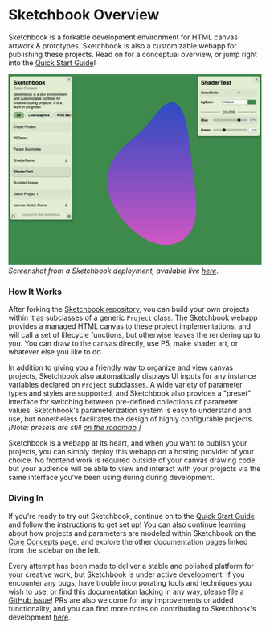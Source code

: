 # Sketchbook Overview

Sketchbook is a forkable development environment for HTML canvas artwork & prototypes. Sketchbook is also a customizable webapp for publishing these projects. Read on for a conceptual overview, or jump right into the [Quick Start Guide](quick-start.md)!

![Sketchbook](media/full-layout.png)
_Screenshot from a Sketchbook deployment, available live [here](todo)_.

### How It Works

After forking the [Sketchbook repository](https://github.com/flatpickles), you can build your own projects within it as subclasses of a generic `Project` class. The Sketchbook webapp provides a managed HTML canvas to these project implementations, and will call a set of lifecycle functions, but otherwise leaves the rendering up to you. You can draw to the canvas directly, use P5, make shader art, or whatever else you like to do.

In addition to giving you a friendly way to organize and view canvas projects, Sketchbook also automatically displays UI inputs for any instance variables declared on `Project` subclasses. A wide variety of parameter types and styles are supported, and Sketchbook also provides a "preset" interface for switching between pre-defined collections of parameter values. Sketchbook's parameterization system is easy to understand and use, but nonetheless facilitates the design of highly configurable projects. _[Note: presets are still [on the roadmap](https://github.com/flatpickles/sketchbook/issues/21).]_

Sketchbook is a webapp at its heart, and when you want to publish your projects, you can simply deploy this webapp on a hosting provider of your choice. No frontend work is required outside of your canvas drawing code, but your audience will be able to view and interact with your projects via the same interface you've been using during during development.

### Diving In

If you're ready to try out Sketchbook, continue on to the [Quick Start Guide](quick-start.md) and follow the instructions to get set up! You can also continue learning about how projects and parameters are modeled within Sketchbook on the [Core Concepts](core-concepts.md) page, and explore the other documentation pages linked from the sidebar on the left.

Every attempt has been made to deliver a stable and polished platform for your creative work, but Sketchbook is under active development. If you encounter any bugs, have trouble incorporating tools and techniques you wish to use, or find this documentation lacking in any way, please [file a GitHub issue](https://github.com/flatpickles/sketchbook/issues/new)! PRs are also welcome for any improvements or added functionality, and you can find more notes on contributing to Sketchbook's development [here](contributing.md).
